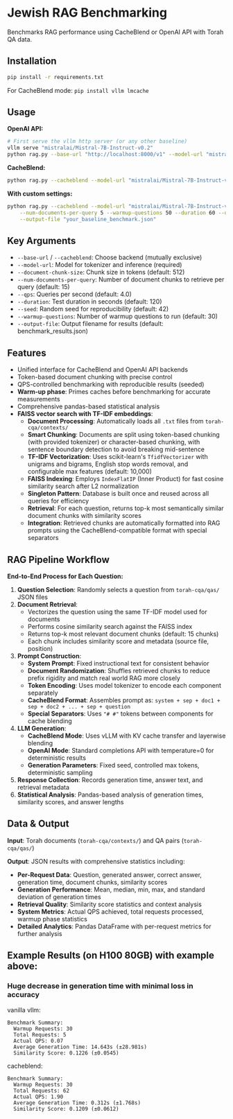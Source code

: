 # Jewish RAG Benchmarking

Benchmarks RAG performance using CacheBlend or OpenAI API with Torah QA data.

## Installation

```bash
pip install -r requirements.txt
```

For CacheBlend mode: `pip install vllm lmcache`

## Usage

**OpenAI API:**
```bash
# First serve the vllm http server (or any other baseline)
vllm serve "mistralai/Mistral-7B-Instruct-v0.2"
python rag.py --base-url "http://localhost:8000/v1" --model-url "mistralai/Mistral-7B-Instruct-v0.2" --output-file "vanilla_vllm_results.json"
```

**CacheBlend:**
```bash
python rag.py --cacheblend --model-url "mistralai/Mistral-7B-Instruct-v0.2" --output-file "cacheblend_results.json"
```

**With custom settings:**
```bash
python rag.py --cacheblend --model-url "mistralai/Mistral-7B-Instruct-v0.2" \
    --num-documents-per-query 5 --warmup-questions 50 --duration 60 --qps 2.0 \
    --output-file "your_baseline_benchmark.json"
```

## Key Arguments

- `--base-url` / `--cacheblend`: Choose backend (mutually exclusive)
- `--model-url`: Model for tokenizer and inference (required)
- `--document-chunk-size`: Chunk size in tokens (default: 512)
- `--num-documents-per-query`: Number of document chunks to retrieve per query (default: 15)
- `--qps`: Queries per second (default: 4.0)
- `--duration`: Test duration in seconds (default: 120)
- `--seed`: Random seed for reproducibility (default: 42)
- `--warmup-questions`: Number of warmup questions to run (default: 30)
- `--output-file`: Output filename for results (default: benchmark_results.json)

## Features

- Unified interface for CacheBlend and OpenAI API backends
- Token-based document chunking with precise control
- QPS-controlled benchmarking with reproducible results (seeded)
- **Warm-up phase**: Primes caches before benchmarking for accurate measurements
- Comprehensive pandas-based statistical analysis
- **FAISS vector search with TF-IDF embeddings**:
  - **Document Processing**: Automatically loads all `.txt` files from `torah-cqa/contexts/`
  - **Smart Chunking**: Documents are split using token-based chunking (with provided tokenizer) or character-based chunking, with sentence boundary detection to avoid breaking mid-sentence
  - **TF-IDF Vectorization**: Uses scikit-learn's `TfidfVectorizer` with unigrams and bigrams, English stop words removal, and configurable max features (default: 10,000)
  - **FAISS Indexing**: Employs `IndexFlatIP` (Inner Product) for fast cosine similarity search after L2 normalization
  - **Singleton Pattern**: Database is built once and reused across all queries for efficiency
  - **Retrieval**: For each question, returns top-k most semantically similar document chunks with similarity scores
  - **Integration**: Retrieved chunks are automatically formatted into RAG prompts using the CacheBlend-compatible format with special separators

## RAG Pipeline Workflow

**End-to-End Process for Each Question:**

1. **Question Selection**: Randomly selects a question from `torah-cqa/qas/` JSON files
2. **Document Retrieval**: 
   - Vectorizes the question using the same TF-IDF model used for documents
   - Performs cosine similarity search against the FAISS index
   - Returns top-k most relevant document chunks (default: 15 chunks)
   - Each chunk includes similarity score and metadata (source file, position)
3. **Prompt Construction**:
   - **System Prompt**: Fixed instructional text for consistent behavior
   - **Document Randomization**: Shuffles retrieved chunks to reduce prefix rigidity and match real world RAG more closely
   - **Token Encoding**: Uses model tokenizer to encode each component separately
   - **CacheBlend Format**: Assembles prompt as: `system + sep + doc1 + sep + doc2 + ... + sep + question`
   - **Special Separators**: Uses `"# #"` tokens between components for cache blending
4. **LLM Generation**:
   - **CacheBlend Mode**: Uses vLLM with KV cache transfer and layerwise blending
   - **OpenAI Mode**: Standard completions API with temperature=0 for deterministic results
   - **Generation Parameters**: Fixed seed, controlled max tokens, deterministic sampling
5. **Response Collection**: Records generation time, answer text, and retrieval metadata
6. **Statistical Analysis**: Pandas-based analysis of generation times, similarity scores, and answer lengths

## Data & Output

**Input**: Torah documents (`torah-cqa/contexts/`) and QA pairs (`torah-cqa/qas/`)

**Output**: JSON results with comprehensive statistics including:
- **Per-Request Data**: Question, generated answer, correct answer, generation time, document chunks, similarity scores
- **Generation Performance**: Mean, median, min, max, and standard deviation of generation times
- **Retrieval Quality**: Similarity score statistics and context analysis
- **System Metrics**: Actual QPS achieved, total requests processed, warmup phase statistics
- **Detailed Analytics**: Pandas DataFrame with per-request metrics for further analysis

## Example Results (on H100 80GB) with example above:

### Huge decrease in generation time with minimal loss in accuracy

vanilla vllm:
```text
Benchmark Summary:
  Warmup Requests: 30
  Total Requests: 5
  Actual QPS: 0.07
  Average Generation Time: 14.643s (±28.981s)
  Similarity Score: 0.1226 (±0.0545)
```

cacheblend: 
```text
Benchmark Summary:
  Warmup Requests: 30
  Total Requests: 62
  Actual QPS: 1.90
  Average Generation Time: 0.312s (±1.768s)
  Similarity Score: 0.1209 (±0.0612)
```

